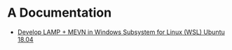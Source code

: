 # A Documentation
* [Develop LAMP + MEVN in Windows Subsystem for Linux (WSL) Ubuntu 18.04](development/lamp_mevn_wsl_ubuntu.md)
  